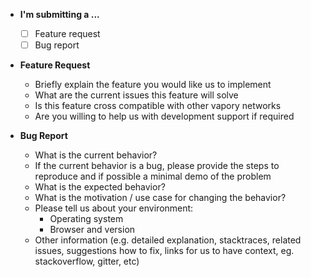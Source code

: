 - **I'm submitting a ...**

  - [ ] Feature request
  - [ ] Bug report

- **Feature Request**

  - Briefly explain the feature you would like us to implement
  - What are the current issues this feature will solve
  - Is this feature cross compatible with other vapory networks
  - Are you willing to help us with development support if required

- **Bug Report**
  - What is the current behavior?
  - If the current behavior is a bug, please provide the steps to reproduce and if possible a minimal demo of the problem
  - What is the expected behavior?
  - What is the motivation / use case for changing the behavior?
  - Please tell us about your environment:
    - Operating system
    - Browser and version
  - Other information (e.g. detailed explanation, stacktraces, related issues, suggestions how to fix, links for us to have context, eg. stackoverflow, gitter, etc)
